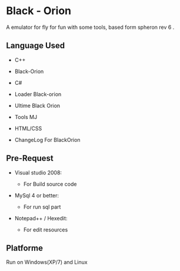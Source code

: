Black - Orion
=============

A emulator for fly for fun with some tools, based form spheron rev 6 .

Language Used
-------------

* C++
 * Black-Orion 

* C#
 * Loader Black-orion 
 * Ultime Black Orion 
 * Tools MJ

* HTML/CSS
 * ChangeLog For BlackOrion

Pre-Request
-----------

* Visual studio 2008:
	* For Build source code

* MySql 4 or better:
	* For run sql part
	
* Notepad++ / Hexedit:
 	* For edit resources


Platforme
---------

Run on Windows(XP/7) and Linux
